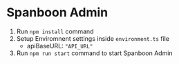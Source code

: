 # Spanboon Admin

1. Run `npm install` command
2. Setup Enviromnent settings inside `environment.ts` file
    - apiBaseURL: `"API_URL"`
4. Run `npm run start` command to start Spanboon Admin
